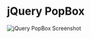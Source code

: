 # jQuery PopBox

![jQuery PopBox Screenshot](https://github.com/gristmill/jquery-popbox/raw/master/screenshot.png)